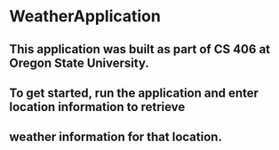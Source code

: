 # WeatherApplication

## This application was built as part of CS 406 at Oregon State University.

## To get started, run the application and enter location information to retrieve
## weather information for that location.